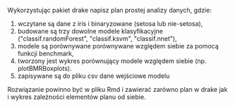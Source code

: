 Wykorzystując pakiet drake napisz plan prostej analizy danych, gdzie:
1) wczytane są dane z iris i binaryzowane (setosa lub nie-setosa),
2) budowane są trzy dowolne modele klasyfikacyjne ("classif.randomForest", "classif.ksvm", "classif.nnet"),
3) modele są porównywane porównywane względem siebie za pomocą funkcji benchmark,
4) tworzony jest wykres porównujący modele względem siebie (np. plotBMRBoxplots).
5) zapisywane są do pliku csv dane wejściowe modelu

Rozwiązanie powinno być w pliku Rmd i zawierać zarówno plan w drake jak i wykres zależności elementów planu od siebie. 
